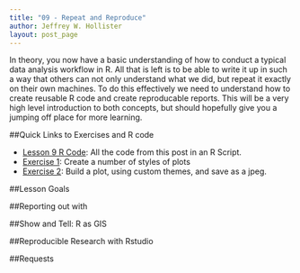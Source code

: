 ```yaml
---
title: "09 - Repeat and Reproduce"
author: Jeffrey W. Hollister
layout: post_page
---
```


In theory, you now have a basic understanding of how to conduct a typical data analysis workflow in R.  All that is left is to be able to write it up in such a way that others can not only understand what we did, but repeat it exactly on their own machines. To do this effectively we need to understand how to create reusable R code and create reproducable reports.  This will be a very high level introduction to both concepts, but should hopefully give you a jumping off place for more learning.

##Quick Links to Exercises and R code
- [Lesson 9 R Code](/gedr/rmd_posts/2015-01-14-09-Repeat-Reproduce.R): All the code from this post in an R Script.
- [Exercise 1](#exercise-1): Create a number of styles of plots
- [Exercise 2](#exercise-2): Build a plot, using custom themes, and save as a jpeg.

##Lesson Goals


##Reporting out with 



##Show and Tell: R as GIS

##Reproducible Research with Rstudio

##Requests
